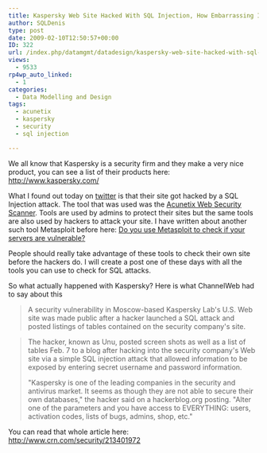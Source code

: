 ```yaml
---
title: Kaspersky Web Site Hacked With SQL Injection, How Embarrassing Is This?
author: SQLDenis
type: post
date: 2009-02-10T12:50:57+00:00
ID: 322
url: /index.php/datamgmt/datadesign/kaspersky-web-site-hacked-with-sql-injec/
views:
  - 9533
rp4wp_auto_linked:
  - 1
categories:
  - Data Modelling and Design
tags:
  - acunetix
  - kaspersky
  - security
  - sql injection

---
```

We all know that Kaspersky is a security firm and they make a very nice product, you can see a list of their products here: http://www.kaspersky.com/

What I found out today on [twitter][1] is that their site got hacked by a SQL Injection attack. The tool that was used was the [Acunetix Web Security Scanner][2]. Tools are used by admins to protect their sites but the same tools are also used by hackers to attack your site. I have written about another such tool Metasploit before here: [Do you use Metasploit to check if your servers are vulnerable?][3]
  
People should really take advantage of these tools to check their own site before the hackers do. I will create a post one of these days with all the tools you can use to check for SQL attacks. 

So what actually happened with Kaspersky? Here is what ChannelWeb had to say about this

> A security vulnerability in Moscow-based Kaspersky Lab's U.S. Web site was made public after a hacker launched a SQL attack and posted listings of tables contained on the security company's site.
  
> The hacker, known as Unu, posted screen shots as well as a list of tables Feb. 7 to a blog after hacking into the security company's Web site via a simple SQL injection attack that allowed information to be exposed by entering secret username and password information.
> 
> "Kaspersky is one of the leading companies in the security and antivirus market. It seems as though they are not able to secure their own databases," the hacker said on a hackerblog.org posting. "Alter one of the parameters and you have access to EVERYTHING: users, activation codes, lists of bugs, admins, shop, etc."

You can read that whole article here: http://www.crn.com/security/213401972

 [1]: http://twitter.com/kbriankelley/status/1195496252
 [2]: http://www.acunetix.com/
 [3]: /index.php/SysAdmins/OS/do-you-use-metasploit-to-check-if-your-s